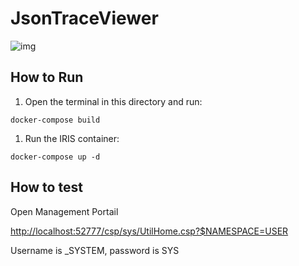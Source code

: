 # JsonTraceViewer

![img](https://github.com/grongierisc/JsonTraceViewer/blob/master/json-message-trace.png?raw=true)

## How to Run

1. Open the terminal in this directory and run:

```
docker-compose build
```

1. Run the IRIS container:

```
docker-compose up -d
```

## How to test

Open Management Portail 

<http://localhost:52777/csp/sys/UtilHome.csp?$NAMESPACE=USER>

Username is _SYSTEM, password is SYS

